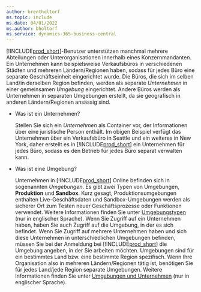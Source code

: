 ```yaml
---
author: brentholtorf
ms.topic: include
ms.date: 04/01/2022
ms.author: bholtorf
ms.service: dynamics-365-business-central
---
```

[!INCLUDE[prod_short](prod_short.md)]-Benutzer unterstützen manchmal mehrere Abteilungen oder Unterorganisationen innerhalb eines Konzernmandanten. Ein Unternehmen kann beispielsweise Verkaufsbüros in verschiedenen Städten und mehreren Ländern/Regionen haben, sodass für jedes Büro eine separate Geschäftseinheit eingerichtet wurde. Die Büros, die sich im selben Land/in derselben Region befinden, werden als separate *Unternehmen* in einer gemeinsamen *Umgebung* eingerichtet. Andere Büros werden als Unternehmen in separaten Umgebungen erstellt, da sie geografisch in anderen Ländern/Regionen ansässig sind.

- Was ist ein Unternehmen?

  Stellen Sie sich ein *Unternehmen* als Container vor, der Informationen über eine juristische Person enthält. Im obigen Beispiel verfügt das Unternehmen über ein Verkaufsbüro in Seattle und ein weiteres in New York, daher erstellt es in [!INCLUDE[prod_short](prod_short.md)] ein Unternehmen für jedes Büro, sodass es den Betrieb für jedes Büro separat verwalten kann.

- Was ist eine Umgebung?

  Unternehmen in [!INCLUDE[prod_short](prod_short.md)] Online befinden sich in sogenannten *Umgebungen*. Es gibt zwei Typen von Umgebungen, **Produktion** und **Sandbox**. Kurz gesagt, Produktionsumgebungen enthalten Live-Geschäftsdaten und Sandbox-Umgebungen werden als sicherer Ort zum Testen neuer Geschäftsprozesse oder Funktionen verwendet. Weitere Informationen finden Sie unter [Umgebungstypen](/dynamics365/business-central/dev-itpro/administration/tenant-admin-center-environments#types-of-environments) (nur in englischer Sprache). Wenn Sie Zugriff auf ein Unternehmen haben, haben Sie auch Zugriff auf die Umgebung, in der es sich befindet. Wenn Sie Zugriff auf mehrere Unternehmen haben und sich diese Unternehmen in unterschiedlichen Umgebungen befinden, müssen Sie bei der Anmeldung bei [!INCLUDE[prod_short](prod_short.md)] die Umgebung angeben, in der Sie arbeiten möchten. Umgebungen sind für ein bestimmtes Land bzw. eine bestimmte Region spezifisch. Wenn Ihre Organisation also in mehreren Ländern/Regionen tätig ist, benötigen Sie für jedes Land/jede Region separate Umgebungen. Weitere Informationen finden Sie unter [Umgebungen und Unternehmen](/dynamics365/business-central/dev-itpro/administration/tenant-environment-topology#environments-and-companies) (nur in englischer Sprache).
